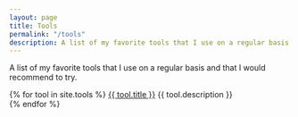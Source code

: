 ```yaml
---
layout: page
title: Tools
permalink: "/tools"
description: A list of my favorite tools that I use on a regular basis and that I would recommend to try.
---
```


<div class="wrap">

<p class="section">A list of my favorite tools that I use on a regular basis and that I would recommend to try.</p>

<p>
  {% for tool in site.tools %}
    <a href="{{ tool.link }}">{{ tool.title }}</a>
    {{ tool.description }}<br />
  {% endfor %}
</p>